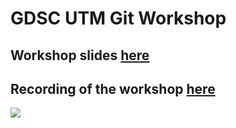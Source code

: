 # GDSC UTM Git Workshop

## Workshop slides [here](https://docs.google.com/presentation/d/1hdl4TNEK4gg4wnwN8six5xIM8vCS4xipD1DsY3rf-MM/edit?usp=sharing)

## Recording of the workshop [here](https://youtu.be/HyHAjOx7UW8)

![](https://rapidapi.com/blog/wp-content/uploads/2017/01/octocat.gif)

